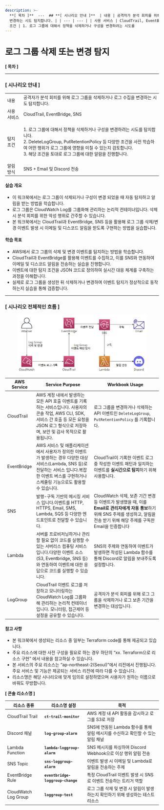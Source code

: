 ```yaml
---
description: >-
  **[ 목차 ]**  ---  ## **[ 시나리오 안내 ]**  | 내용 | 공격자가 분석 회피를 위해 로그 그룹을 삭제하거나 로그 수집을
  변경하는 시도 탐지합니다. | | --- | --- | | 사용 서비스 | CloudTrail, EventBridge, SNS | | 탐지
  조건 | 1. 로그 그룹에 대해서 정책을 삭제하거나 구성을 변경하려는 시도를
---
```


# 로그 그룹 삭제 또는 변경 탐지

**\[ 목차 ]**

***

### **\[ 시나리오 안내 ]**

|        |                                                                                                                                                                                        |
| ------ | -------------------------------------------------------------------------------------------------------------------------------------------------------------------------------------- |
| 내용     | 공격자가 분석 회피를 위해 로그 그룹을 삭제하거나 로그 수집을 변경하는 시도 탐지합니다.                                                                                                                                      |
| 사용 서비스 | CloudTrail, EventBridge, SNS                                                                                                                                                           |
| 탐지 조건  | <p>1. 로그 그룹에 대해서 정책을 삭제하거나 구성을 변경하려는 시도를 탐지합니다.<br>2. DeleteLogGroup, PutRetentionPolicy 등 다양한 조건을 사전 학습하여 어떤 행위가 로그 그룹에 영향을 미칠 수 있는지 검토합니다.<br>3. 해당 조건을 토대로 로그 그룹에 대한 알람을 진행합니다.</p> |
| 알림 방식  | SNS + Email 및 Discord 전송                                                                                                                                                               |

#### 실습 개요

* 이 워크북에서는 로그 그룹이 삭제되거나 구성이 변경 되었을 때 자동 탐지하고 알림을 받는 방법을 학습합니다.
* 로그 그룹은 CloudWatch Log를 그룹화해 관리하는 논리적 컨테이너입니다. 삭제 시 분석 회피를 위한 악성 행위로 간주할 수 있습니다.
* 본 워크북에서는 CloudTrail과 EventBridge, SNS 등을 활용해 로그 그룹 삭제/변경 이벤트 발생 시 이메일 및 디스코드 알림을 받도록 구현하는 방법을 실습합니다.

#### 학습 목표

* AWS에서 로그 그룹의 삭제 및 변경 이벤트를 탐지하는 방법을 학습합니다.
* CloudTrail과 EventBridge를 활용해 이벤트를 수집하고, 이를 SNS와 연동하여 이메일 및 디스코드 알림을 전송하는 실습을 진행합니다.
* 이벤트에 대한 탐지 조건을 JSON 코드로 정의하여 실시간 대응 체계를 구축하는 과정을 이해합니다.
* 실제로 로그 그룹을 생성한 뒤 삭제하거나 변경하여 이벤트 탐지가 정상적으로 동작하는지 실습을 통해 검증합니다.

***

### **\[ 시나리오 전체적인 흐름 ]**

<figure><img src="detection-and-alert-scenarios/root-account-login-alert/docs/.gitbook/assets/image.png" alt=""><figcaption></figcaption></figure>

| **AWS Service** | **Service Purpose**                                                                                                            | **Workbook Usage**                                                                                                       |
| --------------- | ------------------------------------------------------------------------------------------------------------------------------ | ------------------------------------------------------------------------------------------------------------------------ |
| CloudTrail      | AWS 계정 내에서 발생하는 모든 API 호출 이벤트를 기록하는 서비스입니다. 사용자의 콘솔 작업, AWS CLI, SDK, 서비스 간 호출 등 모든 요청을 JSON 로그 형식으로 저장하며, 보안 및 감사 목적으로 활용됩니다. | 로그 그룹을 변경하거나 삭제하는 API 이벤트인 `DeleteLogGroup`, `PutRetentionPolicy` 를 기록합니다.                                               |
| EventBridge     | AWS 서비스 및 애플리케이션에서 사용자가 정의한 이벤트가 발생하는 경우 다양한 대상 서비스(Lambda, SNS 등)로 전달하는 서비스 입니다.복잡한 이벤트 버스를 구현하거나 스케쥴링 기능으로도 활용할 수 있습니다.      | CloudTrail이 기록한 이벤트 로그 중 작성한 이벤트 패턴과 일치하는 이벤트를 **실시간으로 탐지**하기 위해 사용합니다.                                                  |
| SNS             | 발행-구독 기반의 메시징 서비스 입니다.이벤트를 HTTP, HTTPS, Email, SMS, Lambda, SQS 등 다양한 엔드포인트로 전달할 수 있습니다.                                       | CloudWatch 삭제, 보존 기간 변경 등 이벤트가 발생했을 때, 이를 **Email로 관리자에게 자동 통보**하기 위해 SNS 주제를 생성하고, 알림을 전송 받기 위해 해당 주제를 구독한 Email을 인증합니다 |
| Lambda          | 서버를 프로비저닝하거나 관리할 필요 없이 코드를 실행할 수 있는 서버리스 컴퓨팅 서비스입니다.다양한 이벤트 소스(S3, Eventbridge, SNS 등)와 연동하여 이벤트에 대한 응답으로 코드를 실행할 수 있습니다.      | SNS의 주제와 연동하여 이벤트가 발생하면 작성된 Lambda 함수를 통해 Discord로 알림을 보내주도록 설정합니다.                                                      |
| LogGroup        | CloudTrail 이벤트 로그를 저장하고 모니터링하는 CloudWatch Log를 그룹화해 관리하는 논리적 컨테이너입니다. 모니터링, 접근제어 등 설정을 공유할 수 있습니다.                             | 공격자가 분석 회피를 위해 로그 그룹을 삭제하거나 로그 보존 기간을 변경하는 대상입니다.                                                                        |

#### 참고 사항

* 본 워크북에서 생성되는 리소스 중 일부는 Terraform code를 통해 제공되고 있습니다.
* 주요 리소스에 대한 사전 구성을 필요로 하는 경우 하단의 “xx. Terraform으로 리소스 구현” 에서 내용을 참고하실 수 있습니다.
* 본 서비스의 주요 리소스는 “ap-northeast-2(Seoul)”에서 리전에서 진행됩니다. 주요 서비스 및 기능은 제공되는 서비스 리전에 따라 다를 수 있습니다.
* 리소스명은 해당 시나리오에 맞게 임의로 설정하였으며 사용자가 원하는 이름으로 바꿔도 무방합니다.

**\[ 콘솔 리소스명 ]**

| **리소스 종류**           | **리소스명 설정**                       | **목적**                                             |
| -------------------- | --------------------------------- | -------------------------------------------------- |
| CloudTrail Trail     | **`ct-trail-monitor`**            | AWS 계정 내 API 활동을 감시하고 로그를 S3로 저장                   |
| Discord 채널           | **`log-group-alarm`**             | SNS에 연동된 Lambda 함수를 통해 알림 메시지를 수신하고 확인할 수 있는 알림 채널 |
| Lambda Function      | **`lambda-loggroup-alarm`**       | SNS 메시지를 파싱하여 Discord Webhook으로 이상 행위 알림 전송        |
| SNS Topic            | **`sns-loggroup-alarm`**          | 이벤트 발생 시 이메일 및 Lambda로 알림을 전송하는 주제                 |
| EventBridge Rule     | **`eventbridge-loggroup-change`** | 특정 CloudTrail 이벤트 발생 시 SNS로 이벤트 전송하는 트리거 역할        |
| CloudWatch Log Group | **`loggroup-test`**               | 로그 그룹 삭제 및 변경 시 알림이 발생하는지 확인하기 위해 생성하는 테스트리소스      |

